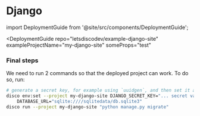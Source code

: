 # Django

import DeploymentGuide from '@site/src/components/DeploymentGuide';

<DeploymentGuide
  repo="letsdiscodev/example-django-site"
  exampleProjectName="my-django-site"
  someProps="test"
>

### Final steps

We need to run 2 commands so that the deployed project can work. To do so, run:

```bash
# generate a secret key, for example using `uuidgen`, and then set it as DJANGO_SECRET_KEY:
disco env:set --project my-django-site DJANGO_SECRET_KEY="... secret value ..." \
    DATABASE_URL="sqlite:////sqlitedata/db.sqlite3"
disco run --project my-django-site "python manage.py migrate"
```

</DeploymentGuide>

